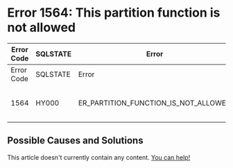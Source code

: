 
# Error 1564: This partition function is not allowed


| Error Code | SQLSTATE | Error | Description |
| --- | --- | --- | --- |
| Error Code | SQLSTATE | Error | Description |
| 1564 | HY000 | ER_PARTITION_FUNCTION_IS_NOT_ALLOWED | This partition function is not allowed |




## Possible Causes and Solutions


This article doesn't currently contain any content. [You can help!](/en/writing-and-editing-knowledge-base-articles/)

